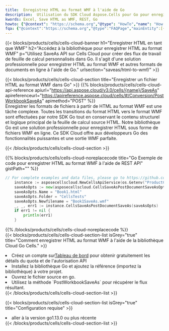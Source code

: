 ```yaml
---
title:  Enregistrez HTML au format WMF à l'aide de Go
description:  Utilisation du SDK Cloud Aspose.Cells pour Go pour enregistrer le fichier au format HTML au format WMF.
kwords: Excel, Save HTML as WMF, REST, Go
howto: {"@context": "https://schema.org","@type": "HowTo","name": "How to save HTML as WMF using the Cells Cloud Go library.","description": "How to save HTML as WMF using the Cells Cloud Go library.","image": {"@type": "ImageObject"},"url": "/go/saveas/html-to-wmf/","step": [{ "@type": "HowToStep","name": "How to save HTML as WMF using the Cells Cloud Go library. step 1", "image": {"@type": "ImageObject",},"url": "/go/saveas/html-to-wmf/","text": "Register an account at <a href='https://dashboard.aspose.cloud/'>Dashboard</a> to get free API quota & authorization details",},{ "@type": "HowToStep","name": "How to save HTML as WMF using the Cells Cloud Go library. step 1", "image": {"@type": "ImageObject",},"url": "/go/saveas/html-to-wmf/","text": "Install Go library and add the reference (import the library) to your project.",},{ "@type": "HowToStep","name": "How to save HTML as WMF using the Cells Cloud Go library. step 1", "image": {"@type": "ImageObject",},"url": "/go/saveas/html-to-wmf/","text": "Open the source file in go.",},{ "@type": "HowToStep","name": "How to save HTML as WMF using the Cells Cloud Go library. step 1", "image": {"@type": "ImageObject",},"url": "/go/saveas/html-to-wmf/","text": "Use the `PostWorkbookSaveAs` method to retrieve the resulting stream.",}, ],"supply": {"@type": "HowToSupply","name": "document"},"tool": [{"@type": "HowToTool","name": "Goland, Visual Studio Code, Eclipse"},{"@type": "HowToTool","name": "Aspose Cells"}],"totalTime": "PT6M"}
fqa: {"@context":"https://schema.org","@type":"FAQPage","mainEntity":[{"@type":"Question","name":"Why save file as other formats file in C# using REST API?","acceptedAnswer":{"@type":"Answer","text":"Documents are encoded in many ways, and some files may be incompatible with the software you use. To open and read such files, just save them as appropriate file formats.<br/><ol><li>Install .NET SDK and add the reference (import the library) to your project.</li><li>Open the source file in C# using REST API.</li><li>Call the PostWorkbookSaveAsRequest() method, passing an output filename with required extension.</li><li>Get the result of save as a separate file.</li></ol>"}},{"@type":"Question","name":"What file formats can I save as with your C# library?","acceptedAnswer":{"@type":"Answer","text":"We support a variety of file formats for conversion using .NET library, including XLSX, Excel, xls , PDF, CSV, HTML, Markdown, XML, PNG, JPG, TIFF, Json, TXT and many more."}},{"@type":"Question","name":"What is the maximum allowed file size for conversion using this .NET library?","acceptedAnswer":{"@type":"Answer","text":"There are no file size limits for format conversions using .NET library."}}]}
---
```

{{< blocks/products/cells/cells-cloud-banner h1="Enregistrer HTML en tant que WMF" h2="Accédez à la bibliothèque pour enregistrer HTML au format WMF" p="Utilisez SaveAs API sur Cells Cloud pour créer des flux de travail de feuille de calcul personnalisés dans Go. Il s\'agit d\'une solution professionnelle pour enregistrer HTML au format WMF et autres formats de documents en ligne à l\'aide de Go." urlsection="saveas/html-to-wmf/" >}}

{{< blocks/products/cells/cells-cloud-section title="Enregistrer un fichier HTML au format WMF dans Go" >}}
{{% blocks/products/cells/cells-cloud-api-reference apiurl="https://api.aspose.cloud/v3.0/cells/{name}/SaveAs" apireferenceurl="https://apireference.aspose.cloud/cells/#/Conversion/PostWorkbookSaveAs" apimethod="POST" %}}
<br/>
Enregistrer les formats de fichiers à partir de HTML au format WMF est une tâche complexe. Toutes les transitions du format HTML vers le format WMF sont effectuées par notre SDK Go tout en conservant le contenu structurel et logique principal de la feuille de calcul source HTML. Notre bibliothèque Go est une solution professionnelle pour enregistrer HTML sous forme de fichiers WMF en ligne. Ce SDK Cloud offre aux développeurs Go des fonctionnalités puissantes et une sortie WMF parfaite.

{{< /blocks/products/cells/cells-cloud-section >}}

{{% blocks/products/cells/cells-cloud-noreplacecode title="Go Exemple de code pour enregistrer HTML au format WMF à l\'aide de REST API" gistPath="" %}}
  
```go
// For complete examples and data files, please go to https://github.com/aspose-cells-cloud/aspose-cells-cloud-go/
    instance := asposecellscloud.NewCellsApiService(os.Getenv("ProductClientId"), os.Getenv("ProductClientSecret"))
    saveAsOpts := new(asposecellscloud.CellsSaveAsPostDocumentSaveAsOpts)
    saveAsOpts.Name = "Book1.html"
    saveAsOpts.Folder = "CellsTests"
    saveAsOpts.Newfilename = "Book1SaveAs.wmf"
    _, _, err1 := instance.CellsSaveAsPostDocumentSaveAs(saveAsOpts)
    if err1 != nil {
	    println(err1)
    }
```
  
{{% /blocks/products/cells/cells-cloud-noreplacecode %}}
<br/>
{{< blocks/products/cells/cells-cloud-section-list isGrey="true" title="Comment enregistrer HTML au format WMF à l\'aide de la bibliothèque Cloud Go Cells." >}}
<li> Créez un compte sur<a href="https://dashboard.aspose.cloud/">Tableau de bord</a> pour obtenir gratuitement les détails du quota et de l'autorisation API</li>
<li>Installez la bibliothèque Go et ajoutez la référence (importez la bibliothèque) à votre projet.</li>
<li>Ouvrez le fichier source en go.</li>
<li>Utilisez la méthode `PostWorkbookSaveAs` pour récupérer le flux résultant.</li>
{{< /blocks/products/cells/cells-cloud-section-list >}}

{{< blocks/products/cells/cells-cloud-section-list isGrey="true" title="Configuration requise" >}}
<li>aller à la version go1.13.0 ou plus récente</li>
{{< /blocks/products/cells/cells-cloud-section-list >}}
